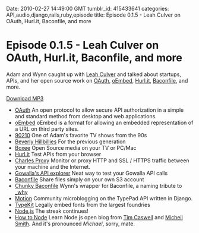 Date: 2010-02-27 14:49:00 GMT
tumblr_id: 415433641
categories: API,audio,django,rails,ruby,episode
title: Episode 0.1.5 - Leah Culver on OAuth, Hurl.it, Baconfile, and more

# Episode 0.1.5 - Leah Culver on OAuth, Hurl.it, Baconfile, and more

Adam and Wynn caught up with [Leah Culver](http://blog.leahculver.com/) and talked about startups, APIs, and her open source work on [OAuth](http://oauth.net/), [oEmbed](http://www.oembed.com/), [Hurl.it](http://hurl.it), [Baconfile](http://baconfile.com), and more.

[Download MP3](http://www.buzzsprout.com/105/2916-episode-0-1-5-leah-culver-on-oauth-hurl-it-baconfile-and-more.mp3)

* [OAuth](http://oauth.net/) An open protocol to allow secure API authorization in a simple and standard method from desktop and web applications.
* [oEmbed](http://www.oembed.com/) oEmbed is a format for allowing an embedded representation of a URL on third party sites.
* [90210](http://www.imdb.com/title/tt0098749/) One of Adam's favorite TV shows from the 90s
* [Beverly Hillbillies](http://www.imdb.com/title/tt0055662/) For the previous generation
* [Boxee](http://boxee.tv) Open Source media on your TV or PC/Mac
* [Hurl.it](http://hurl.it) Test APIs from your browser
* [Charles Proxy](http://www.charlesproxy.com/) Monitor or proxy HTTP and SSL / HTTPS traffic between your machine and the Internet.
* [Gowalla's API explorer](http://gowalla.com/api/explorer) Neat way to test your Gowalla API calls
* [Baconfile](http://baconfile.com/) Share files simply on your own S3 account
* [Chunky Baconfile](http://github.com/pengwynn/chunky-baconfile) Wynn's wrapper for Baconfile, a naming tribute to [_why](http://en.wikipedia.org/wiki/Why's_(poignant)_Guide_to_Ruby)
* [Motion](http://github.com/sixapart/typepad-motion) Community microblogging on the TypePad API written in Django.
* [TypeKit](http://typekit.com/) Legally embed fonts from the largest foundries
* [Node.js](http://nodejs.org) The streak continues!
* [How to Node](http://howtonode.org) Learn Node.js open blog from [Tim Caswell](http://twitter.com/creationix) and [Micheil Smith](http://twitter.com/miksago). And it's pronounced _Michael_, sorry, mate.
